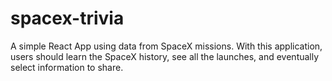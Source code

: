 # spacex-trivia
A simple React App using data from SpaceX missions. With this application, users should learn the SpaceX history, see all the launches, and eventually select information to share.
